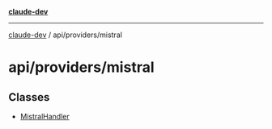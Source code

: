 [**claude-dev**](../../../README.md)

***

[claude-dev](../../../README.md) / api/providers/mistral

# api/providers/mistral

## Classes

- [MistralHandler](classes/MistralHandler.md)
